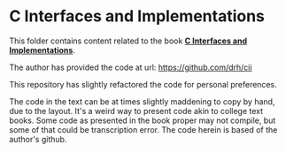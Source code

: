 # C Interfaces and Implementations

This folder contains content related to the book [**C Interfaces and Implementations**](https://www.oreilly.com/library/view/c-interfaces-and/9780321562807/).

The author has provided the code at url:
https://github.com/drh/cii

This repository has slightly refactored the code for personal preferences.

The code in the text can be at times slightly maddening to copy by hand, due to
the layout. It's a weird way to present code akin to college text books. Some
code as presented in the book proper may not compile, but some of that could be
transcription error. The code herein is based of the author's github.
